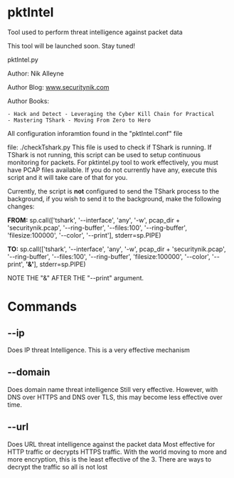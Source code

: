 # pktIntel
Tool used to perform threat intelligence against packet data


This tool will be launched soon. Stay tuned!



pktIntel.py

Author: Nik Alleyne

Author Blog: www.securitynik.com

Author Books: 
	
	- Hack and Detect - Leveraging the Cyber Kill Chain for Practical 
	- Mastering TShark - Moving From Zero to Hero



All configuration inforamtion found in the "pktIntel.conf" file

file: ./checkTshark.py
This file is used to check if TShark is running. If TShark is not running, this script can be used to setup continuous monitoring for packets. 
For pktintel.py tool to work effectively, you must have PCAP files available. If you do not currently have any, execute this script and it will take care of that for you.


Currently, the script is **not** configured to send the TShark process to the background, if you wish to send it to the background, make the following changes:

**FROM:**
	sp.call(['tshark', '--interface', 'any', '-w', pcap_dir + 'securitynik.pcap', '--ring-buffer', '--files:100', '--ring-buffer', 'filesize:100000', '--color', '--print'], stderr=sp.PIPE)


**TO:**
	sp.call(['tshark', '--interface', 'any', '-w', pcap_dir + 'securitynik.pcap', '--ring-buffer', '--files:100', '--ring-buffer', 'filesize:100000', '--color', '--print', **'&'**], stderr=sp.PIPE)

NOTE THE "&" AFTER THE "--print" argument.


# Commands
## --ip 
Does IP threat Intelligence. 
This is a very effective mechanism


## --domain
Does domain name threat intelligence
Still very effective. However, with DNS over HTTPS and DNS over TLS, this may become less effective over time.



## --url
Does URL threat intelligence against the packet data
Most effective for HTTP traffic or decrypts HTTPS traffic.
With the world moving to more and more encryption, this is the least effective of the 3. 
There are ways to decrypt the traffic so all is not lost 

